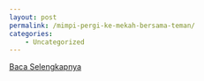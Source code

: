 ```yaml
---
layout: post
permalink: /mimpi-pergi-ke-mekah-bersama-teman/
categories:
    - Uncategorized
---
```


[Baca Selengkapnya](/10)